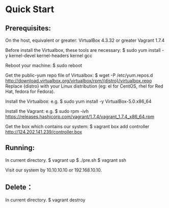 Quick Start
===========

Prerequisites:
--------------
On the host, equivalent or greater: 
VirtualBox 4.3.32 or greater
Vagrant 1.7.4

Before install the Virtualbox, these tools are necessary:
$ sudo yum install -y kernel-devel kernel-headers kernel gcc

Reboot your machine:
$ sudo reboot

Get the public-yum repo file of Virtualbox:
$ wget -P /etc/yum.repos.d http://download.virtualbox.org/virtualbox/rpm/{distro}/virtualbox.repo
Replace {distro} with your Linux distribution (eg: el for CentOS, rhel for Red Hat, fedora for Fedora).

Install the Virtualbox:
e.g. $ sudo yum install -y VirtualBox-5.0.x86_64

Install the Vagrant:
e.g. $ sudo rpm -ivh https://releases.hashicorp.com/vagrant/1.7.4/vagrant_1.7.4_x86_64.rpm

Get the box which contains our system:
$ vagrant box add controller http://124.202.141.239/controller.box

Running:
--------
In current directory.
$ vagrant up
$ ./pre.sh
$ vagrant ssh

Visit our system by 10.10.10.10 or 192.168.10.10.

Delete：
-------
In current directory. 
$ vagrant destroy
